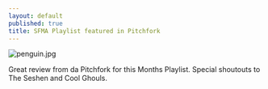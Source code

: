 ```yaml
---
layout: default
published: true
title: SFMA Playlist featured in Pitchfork
---
```

![penguin.jpg]({{site.baseurl}}/media/penguin.jpg)

Great review from da Pitchfork for this Months Playlist. Special shoutouts to The Seshen and Cool Ghouls.
